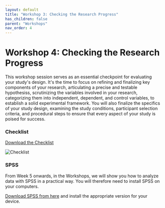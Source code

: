 ```yaml
---
layout: default
title: "Workshop 3: Checking the Research Progress"
has_children: false
parent: "Workshops"
nav_order: 4
---
```


# Workshop 4: Checking the Research Progress

This workshop session serves as an essential checkpoint for evaluating your study's design. It's the time to focus on refining and finalizing key components of your research, articulating a precise and testable hypothesiss, scrutinizing the variables involved in your research, categorizing them into independent, dependent, and control variables, to establish a solid experimental framework. You will also finalize the specifics of your study design, examining the study conditions, participant selection criteria, and procedural steps to ensure that every aspect of your study is poised for success.

### Checklist

[Download the Checklist]({{site.baseurl}}/assets/workshops/da-checklist-week4.pdf)

![Checklist]({{site.baseurl}}/assets/workshops/da-checklist-week4.png)

### SPSS

From Week 5 onwards, in the Workshops, we will show you how to analyze data with SPSS in a
practical way. You will therefore need to install SPSS on your computers.

[Download SPSS from here](https://www.tudelft.nl/studenten/ict/software) and install the appropriate version for your device.
